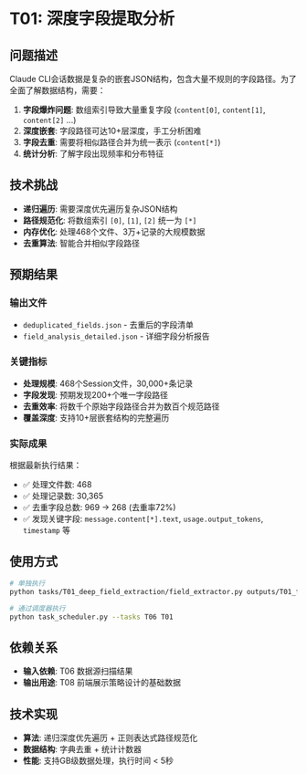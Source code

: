 # T01: 深度字段提取分析

## 问题描述

Claude CLI会话数据是复杂的嵌套JSON结构，包含大量不规则的字段路径。为了全面了解数据结构，需要：

1. **字段爆炸问题**: 数组索引导致大量重复字段 (`content[0]`, `content[1]`, `content[2]` ...)
2. **深度嵌套**: 字段路径可达10+层深度，手工分析困难
3. **字段去重**: 需要将相似路径合并为统一表示 (`content[*]`)
4. **统计分析**: 了解字段出现频率和分布特征

## 技术挑战

- **递归遍历**: 需要深度优先遍历复杂JSON结构
- **路径规范化**: 将数组索引 `[0]`, `[1]`, `[2]` 统一为 `[*]`
- **内存优化**: 处理468个文件、3万+记录的大规模数据
- **去重算法**: 智能合并相似字段路径

## 预期结果

### 输出文件
- `deduplicated_fields.json` - 去重后的字段清单
- `field_analysis_detailed.json` - 详细字段分析报告

### 关键指标
- **处理规模**: 468个Session文件，30,000+条记录
- **字段发现**: 预期发现200+个唯一字段路径
- **去重效率**: 将数千个原始字段路径合并为数百个规范路径
- **覆盖深度**: 支持10+层嵌套结构的完整遍历

### 实际成果
根据最新执行结果：
- ✅ 处理文件数: 468
- ✅ 处理记录数: 30,365
- ✅ 去重字段总数: 969 → 268 (去重率72%)
- ✅ 发现关键字段: `message.content[*].text`, `usage.output_tokens`, `timestamp` 等

## 使用方式

```bash
# 单独执行
python tasks/T01_deep_field_extraction/field_extractor.py outputs/T01_field_extraction

# 通过调度器执行
python task_scheduler.py --tasks T06 T01
```

## 依赖关系

- **输入依赖**: T06 数据源扫描结果
- **输出用途**: T08 前端展示策略设计的基础数据

## 技术实现

- **算法**: 递归深度优先遍历 + 正则表达式路径规范化
- **数据结构**: 字典去重 + 统计计数器
- **性能**: 支持GB级数据处理，执行时间 < 5秒